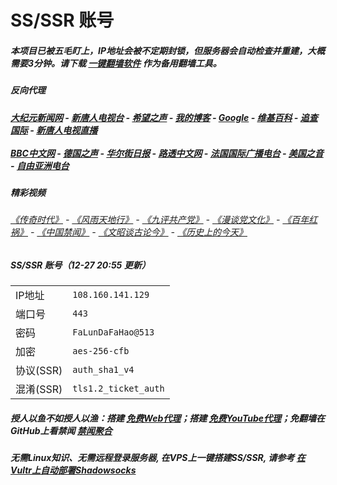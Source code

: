 # SS/SSR 账号 

##### 本项目已被五毛盯上，IP地址会被不定期封锁，但服务器会自动检查并重建，大概需要3分钟。请下载 [一键翻墙软件](https://github.com/gfw-breaker/nogfw/blob/master/README.md?a01) 作为备用翻墙工具。

##### 反向代理
#####  [大纪元新闻网](http://108.160.141.129:10080) - [新唐人电视台](http://108.160.141.129:8000) - [希望之声](http://108.160.141.129:8200) - [我的博客](http://108.160.141.129:10000/) - [Google](http://108.160.141.129:8888/search?q=425事件) - [维基百科](http://108.160.141.129:8100/wiki/喬高-麥塔斯調查報告) - [追查国际](http://108.160.141.129:10010) - [新唐人电视直播](http://108.160.141.129)<br/> <br/> [BBC中文网](http://108.160.141.129:9100/zhongwen/simp) - [德国之声](http://108.160.141.129:9200/zh/在线报导/s-9058?&zhongwen=simp) - [华尔街日报](http://108.160.141.129:9300) - [路透中文网](http://108.160.141.129:9500/) - [法国国际广播电台](http://108.160.141.129:9600/) - [美国之音](http://108.160.141.129:9700/)  - [自由亚洲电台](http://108.160.141.129:9800/) 

##### 精彩视频
###### [《传奇时代》](http://108.160.141.129:10000/videos/legend/) - [《风雨天地行》](http://108.160.141.129:10000/videos/fytdx/) - [《九评共产党》](http://108.160.141.129:10000/videos/jiuping/) - [《漫谈党文化》](http://108.160.141.129:10000/videos/mtdwh/) - [《百年红祸》](http://108.160.141.129:10000/videos/bnhh/) - [《中国禁闻》](https://github.com/gfw-breaker/ntdtv-news/blob/master/README.md?a01) - [《文昭谈古论今》](https://github.com/gfw-breaker/wenzhao/blob/master/README.md?a01) - [《历史上的今天》](https://github.com/gfw-breaker/today-in-history/blob/master/README.md?a01)
 
##### SS/SSR 账号（12-27 20:55 更新）
|||
|-|-|
|IP地址|`108.160.141.129`|
|端口号|`443` |
|密码|`FaLunDaFaHao@513`|  
|加密|`aes-256-cfb`|
|协议(SSR) |`auth_sha1_v4`|  
|混淆(SSR) |`tls1.2_ticket_auth`|  

##### 授人以鱼不如授人以渔：搭建 [免费Web代理](https://github.com/no-gfw/heroku-node-proxy#--end--)；搭建 [免费YouTube代理](https://github.com/gfw-breaker/you2php-heroku#--end--)；免翻墙在GitHub上看禁闻 [禁闻聚合](https://github.com/gfw-breaker/banned-news/blob/master/README.md?a01)

##### 无需Linux知识、无需远程登录服务器, 在VPS上一键搭建SS/SSR, 请参考 [在Vultr上自动部署Shadowsocks](https://gfw-breaker.win/vultr%e9%83%a8%e7%bd%b2ss/) 
